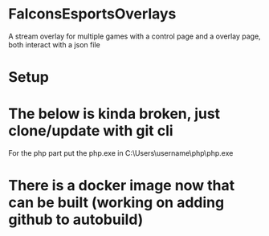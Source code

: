 # FalconsEsportsOverlays
 A stream overlay for multiple games with a control page and a overlay page, both interact with a json file
<h1>Setup</h1>

<h1>The below is kinda broken, just clone/update with git cli</h1>
<p>For the php part put the php.exe in C:\Users\username\php\php.exe</p>

<h1>There is a docker image now that can be built (working on adding github to autobuild)</h1>
